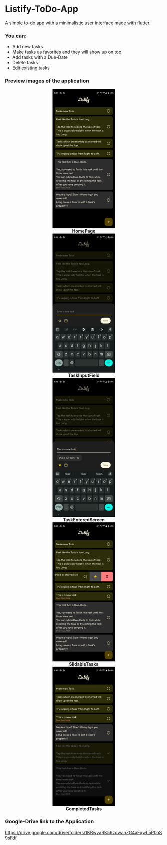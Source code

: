 # Listify-ToDo-App

A simple to-do app with a minimalistic user interface made with flutter.

### You can:

- Add new tasks
- Make tasks as favorites and they will show up on top
- Add tasks with a Due-Date
- Delete tasks
- Edit existing tasks

### Preview images of the application

<div style="display:flex;flex-direction:column;justify-content:center;align-items:center;">
    
<div style="display:flex;flex-direction:column;justify-content:center;align-items:center;"><img style="width:200px;padding:5px,0px;" src='./images/HomePage.png' alt='HomePage'>
<b>HomePage</b></div>
<div style="display:flex;flex-direction:column;justify-content:center;align-items:center;"><img style="width:200px;padding:5px,0px;" src='./images/TaskInputField.png' alt='TaskInputField'>
<b>TaskInputField</b></div>
<div style="display:flex;flex-direction:column;justify-content:center;align-items:center;"><img style="width:200px;padding:5px,0px;" src='./images/TaskEnteredScreen.png' alt='TaskEnteredScreen'>
<b>TaskEnteredScreen</b></div>
<div style="display:flex;flex-direction:column;justify-content:center;align-items:center;"><img style="width:200px;padding:5px,0px;" src='./images/SlidableTasks.png' alt='SlidableTasks'>
<b>SlidableTasks</b></div>
<div style="display:flex;flex-direction:column;justify-content:center;align-items:center;"><img style="width:200px;padding:5px,0px;" src='./images/CompletedTasks.png' alt='CompletedTasks'>
<b>CompletedTasks</b></div>

</div>

### Google-Drive link to the Application

https://drive.google.com/drive/folders/1KBwyaRK56zdwanZG4aFqwL5P0aS9sFdf
